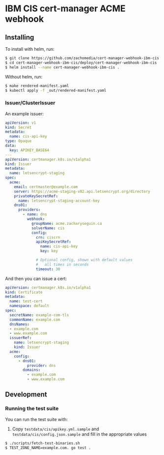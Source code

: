 # IBM CIS cert-manager ACME webhook

## Installing

To install with helm, run:

```bash
$ git clone https://github.com/zachomedia/cert-manager-webhook-ibm-cis.git
$ cd cert-manager-webhook-ibm-cis/deploy/cert-manager-webhook-ibm-cis
$ helm install --name cert-manager-webhook-ibm-cis .
```

Without helm, run:

```bash
$ make rendered-manifest.yaml
$ kubectl apply -f _out/rendered-manifest.yaml
```

### Issuer/ClusterIssuer

An example issuer:

```yaml
apiVersion: v1
kind: Secret
metadata:
  name: cis-api-key
type: Opaque
data:
  key: APIKEY_BASE64
---
apiVersion: certmanager.k8s.io/v1alpha1
kind: Issuer
metadata:
  name: letsencrypt-staging
spec:
  acme:
    email: certmaster@example.com
    server: https://acme-staging-v02.api.letsencrypt.org/directory
    privateKeySecretRef:
      name: letsencrypt-staging-account-key
    dns01:
      providers:
        - name: dns
          webhook:
            groupName: acme.zacharyseguin.ca
            solverName: cis
            config:
              crn: ciscrn
              apiKeySecretRef:
                name: cis-api-key
                key: key

              # Optional config, shown with default values
              #   all times in seconds
              timeout: 30
```

And then you can issue a cert:

```yaml
apiVersion: certmanager.k8s.io/v1alpha1
kind: Certificate
metadata:
  name: test-cert
  namespace: default
spec:
  secretName: example-com-tls
  commonName: example.com
  dnsNames:
  - example.com
  - www.example.com
  issuerRef:
    name: letsencrypt-staging
    kind: Issuer
  acme:
    config:
      - dns01:
          provider: dns
        domains:
          - example.com
          - www.example.com
```

## Development

### Running the test suite

You can run the test suite with:

1. Copy `testdata/cis/apikey.yml.sample` and `testdata/cis/config.json.sample` and fill in the appropriate values

```bash
$ ./scripts/fetch-test-binaries.sh
$ TEST_ZONE_NAME=example.com. go test .
```
